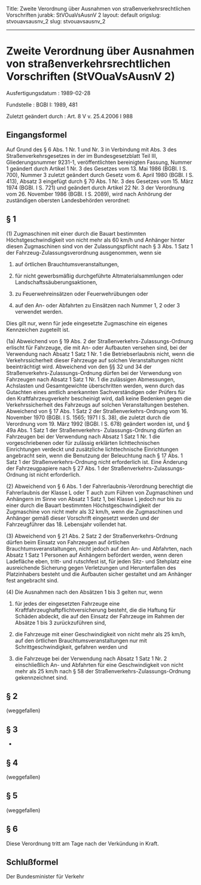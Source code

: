 Title: Zweite Verordnung über Ausnahmen von straßenverkehrsrechtlichen Vorschriften
jurabk: StVOuaVsAusnV 2
layout: default
origslug: stvouavsausnv_2
slug: stvouavsausnv_2

---

# Zweite Verordnung über Ausnahmen von straßenverkehrsrechtlichen Vorschriften (StVOuaVsAusnV 2)

Ausfertigungsdatum
:   1989-02-28

Fundstelle
:   BGBl I: 1989, 481

Zuletzt geändert durch
:   Art. 8 V v. 25.4.2006 I 988


## Eingangsformel

Auf Grund des § 6 Abs. 1 Nr. 1 und Nr. 3 in Verbindung mit Abs. 3 des
Straßenverkehrsgesetzes in der im Bundesgesetzblatt Teil III,
Gliederungsnummer 9231-1, veröffentlichten bereinigten Fassung, Nummer
1 geändert durch Artikel 1 Nr. 3 des Gesetzes vom 13. Mai 1986 (BGBl.
I S. 700), Nummer 3 zuletzt geändert durch Gesetz vom 6. April 1980
(BGBl. I S. 413), Absatz 3 eingefügt durch § 70 Abs. 1 Nr. 3 des
Gesetzes vom 15. März 1974 (BGBl. I S. 721) und geändert durch Artikel
22 Nr. 3 der Verordnung vom 26. November 1986 (BGBl. I S. 2089), wird
nach Anhörung der zuständigen obersten Landesbehörden verordnet:


## § 1

(1) Zugmaschinen mit einer durch die Bauart bestimmten
Höchstgeschwindigkeit von nicht mehr als 60 km/h und Anhänger hinter
diesen Zugmaschinen sind von der Zulassungspflicht nach § 3 Abs. 1
Satz 1 der Fahrzeug-Zulassungsverordnung ausgenommen, wenn sie

1.  auf örtlichen Brauchtumsveranstaltungen,


2.  für nicht gewerbsmäßig durchgeführte Altmaterialsammlungen oder
    Landschaftssäuberungsaktionen,


3.  zu Feuerwehreinsätzen oder Feuerwehrübungen oder


4.  auf den An- oder Abfahrten zu Einsätzen nach Nummer 1, 2 oder 3
    verwendet werden.



Dies gilt nur, wenn für jede eingesetzte Zugmaschine ein eigenes
Kennzeichen zugeteilt ist.

(1a) Abweichend von § 19 Abs. 2 der Straßenverkehrs-Zulassungs-Ordnung
erlischt für Fahrzeuge, die mit An- oder Aufbauten versehen sind, bei
der Verwendung nach Absatz 1 Satz 1 Nr. 1 die Betriebserlaubnis nicht,
wenn die Verkehrssicherheit dieser Fahrzeuge auf solchen
Veranstaltungen nicht beeinträchtigt wird. Abweichend von den §§ 32
und 34 der Straßenverkehrs-Zulassungs-Ordnung dürfen bei der
Verwendung von Fahrzeugen nach Absatz 1 Satz 1 Nr. 1 die zulässigen
Abmessungen, Achslasten und Gesamtgewichte überschritten werden, wenn
durch das Gutachten eines amtlich anerkannten Sachverständigen oder
Prüfers für den Kraftfahrzeugverkehr bescheinigt wird, daß keine
Bedenken gegen die Verkehrssicherheit des Fahrzeugs auf solchen
Veranstaltungen bestehen. Abweichend von § 17 Abs. 1 Satz 2 der
Straßenverkehrs-Ordnung vom 16. November 1970 (BGBl. I S. 1565; 1971 I
S. 38), die zuletzt durch die Verordnung vom 19. März 1992 (BGBl. I S.
678) geändert worden ist, und § 49a Abs. 1 Satz 1 der Straßenverkehrs-
Zulassungs-Ordnung dürfen an Fahrzeugen bei der Verwendung nach Absatz
1 Satz 1 Nr. 1 die vorgeschriebenen oder für zulässig erklärten
lichttechnischen Einrichtungen verdeckt und zusätzliche
lichttechnische Einrichtungen angebracht sein, wenn die Benutzung der
Beleuchtung nach § 17 Abs. 1 Satz 1 der Straßenverkehrs-Ordnung nicht
erforderlich ist. Eine Änderung der Fahrzeugpapiere nach § 27 Abs. 1
der Straßenverkehrs-Zulassungs-Ordnung ist nicht erforderlich.

(2) Abweichend von § 6 Abs. 1 der Fahrerlaubnis-Verordnung berechtigt
die Fahrerlaubnis der Klasse L oder T auch zum Führen von Zugmaschinen
und Anhängern im Sinne von Absatz 1 Satz 1, bei Klasse L jedoch nur
bis zu einer durch die Bauart bestimmten Höchstgeschwindigkeit der
Zugmaschine von nicht mehr als 32 km/h, wenn die Zugmaschinen und
Anhänger gemäß dieser Vorschrift eingesetzt werden und der
Fahrzeugführer das 18. Lebensjahr vollendet hat.

(3) Abweichend von § 21 Abs. 2 Satz 2 der Straßenverkehrs-Ordnung
dürfen beim Einsatz von Fahrzeugen auf örtlichen
Brauchtumsveranstaltungen, nicht jedoch auf den An- und Abfahrten,
nach Absatz 1 Satz 1 Personen auf Anhängern befördert werden, wenn
deren Ladefläche eben, tritt- und rutschfest ist, für jeden Sitz- und
Stehplatz eine ausreichende Sicherung gegen Verletzungen und
Herunterfallen des Platzinhabers besteht und die Aufbauten sicher
gestaltet und am Anhänger fest angebracht sind.

(4) Die Ausnahmen nach den Absätzen 1 bis 3 gelten nur, wenn

1.  für jedes der eingesetzten Fahrzeuge eine
    Kraftfahrzeughaftpflichtversicherung besteht, die die Haftung für
    Schäden abdeckt, die auf den Einsatz der Fahrzeuge im Rahmen der
    Absätze 1 bis 3 zurückzuführen sind,


2.  die Fahrzeuge mit einer Geschwindigkeit von nicht mehr als 25 km/h,
    auf den örtlichen Brauchtumsveranstaltungen nur mit
    Schrittgeschwindigkeit, gefahren werden und


3.  die Fahrzeuge bei der Verwendung nach Absatz 1 Satz 1 Nr. 2
    einschließlich An- und Abfahrten für eine Geschwindigkeit von nicht
    mehr als 25 km/h nach § 58 der Straßenverkehrs-Zulassungs-Ordnung
    gekennzeichnet sind.





## § 2

(weggefallen)


## § 3

-


## § 4

(weggefallen)


## § 5

(weggefallen)


## § 6

Diese Verordnung tritt am Tage nach der Verkündung in Kraft.


## Schlußformel

Der Bundesminister für Verkehr

